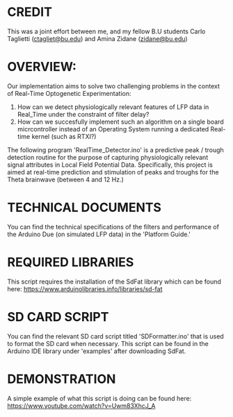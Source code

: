 # CREDIT
This was a joint effort between me, and my fellow B.U students Carlo Taglietti (ctagliet@bu.edu) and Amina Zidane (zidane@bu.edu)

# OVERVIEW: 
Our implementation aims to solve two challenging problems in the context of Real-Time Optogenetic Experimentation: 

1. How can we detect physiologically relevant features of LFP data in Real_Time under the constraint of filter delay?
2. How can we succesfully implement such an algorithm on a single board micrcontroller  instead of an Operating System running a dedicated Real-time kernel (such as RTXI?) 

The following program 'RealTime_Detector.ino' is a predictive peak / trough detection routine for the purpose of capturing physiologically relevant signal attributes in Local Field Potential Data. Specifically, this project is aimed at real-time prediction and stimulation of peaks and troughs for the Theta brainwave (between 4 and 12 Hz.) 

# TECHNICAL DOCUMENTS 
You can find the technical specifications of the filters and performance of the Arduino Due (on simulated LFP data) in the 'Platform Guide.' 

# REQUIRED LIBRARIES
This script requires the installation of the SdFat library which can be found here: 
https://www.arduinolibraries.info/libraries/sd-fat

# SD CARD SCRIPT
You can find the relevant SD card script titled 'SDFormatter.ino' that is used to format the SD card when necessary. This script can be found in the Arduino IDE library under 'examples' after downloading SdFat. 

# DEMONSTRATION
A simple example of what this script is doing can be found here: 
https://www.youtube.com/watch?v=Uwm83XhcJ_A
